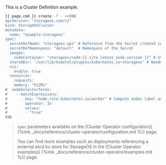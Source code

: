 This is a Cluster Definition example. 

```bash
{{ page.cmd }} create -f - <<END
apiVersion: "storageos.com/v1"
kind: StorageOSCluster
metadata:
  name: "example-storageos"
spec:
  secretRefName: "storageos-api" # Reference from the Secret created in the previous step
  secretRefNamespace: "default"  # Namespace of the Secret
  images:
    nodeContainer: "storageos/node:{{ site.latest_node_version }}" # StorageOS version
  sharedDir: '/var/lib/kubelet/plugins/kubernetes.io~storageos' # Needed when Kubelet as a container
  csi:
    enable: true
  resources:
    requests:
    memory: "512Mi"
#  nodeSelectorTerms:
#    - matchExpressions:
#      - key: "node-role.kubernetes.io/worker" # Compute nodes label according to your installation
#        operator: In
#        values:
#        - "true"
END
```

> `spec` parameters available on the [Cluster Operator configuration](
> {%link _docs/reference/cluster-operator/configuration.md %}) page.

> You can find more examples such as deployments referencing a external etcd kv
> store for StorageOS in the [Cluster Operator examples](
> {%link _docs/reference/cluster-operator/examples.md %}) page.
